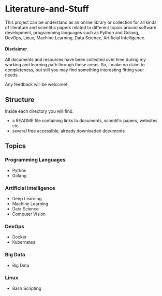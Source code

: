 # Literature-and-Stuff

This project can be understand as an online library or collection for all kinds of literature and scientific papers related to different topics around software development, programming languages such as Python and Golang, DevOps, Linux, Machine Learning, Data Science, Artificial Intelligence. 

#### Disclaimer

All documents and resources have been collected over time during my working and learning path through these areas. So, I make no claim to completeness, but still you may find something interesting fitting your needs. 

Any feedback will be welcome! 

## Structure
Inside each directory you will find: 
- a README file containing links to documents, scientific papers, websites etc.
- several free accessible, already downloaded documents

## Topics
### Programming Languages
- Python
- Golang

### Artificial Intelligence
- Deep Learning
- Machine Learning
- Data Science
- Computer Vision

### DevOps
- Docker
- Kubernetes

### Big Data
- Big Data

### Linux
- Bash Scripting
